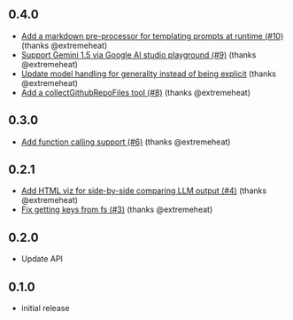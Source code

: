 ## 0.4.0
* [Add a markdown pre-processor for templating prompts at runtime (#10)](https://github.com/extremeheat/LXL/commit/382d5c3dad016ff9b71aca83ea6131c861a20327) (thanks @extremeheat)
* [Support Gemini 1.5 via Google AI studio playground (#9)](https://github.com/extremeheat/LXL/commit/3cad49f578957a814188b1ddd56dd9621ff2777e) (thanks @extremeheat)
* [Update model handling for generality instead of being explicit](https://github.com/extremeheat/LXL/commit/b34f38904fa791f94be38f4b4664c1de51a39582) (thanks @extremeheat)
* [Add a collectGithubRepoFiles tool (#8)](https://github.com/extremeheat/LXL/commit/aa509273e6e9843459f6eac93dfe90c066d3cf3e) (thanks @extremeheat)

## 0.3.0
* [Add function calling support (#6)](https://github.com/extremeheat/LXL/commit/e88a604aaeb4cc2f4eb45e0044d9f942187c025b) (thanks @extremeheat)

## 0.2.1
* [Add HTML viz for side-by-side comparing LLM output (#4)](https://github.com/extremeheat/LXL/commit/8a98e861c999500e2abb4176880067d2036d66d3) (thanks @extremeheat)
* [Fix getting keys from fs (#3)](https://github.com/extremeheat/LXL/commit/0c37eb431003e9bad33965ff66f24f8406d82954) (thanks @extremeheat)

## 0.2.0
* Update API

## 0.1.0
* initial release

